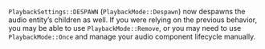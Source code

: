 `PlaybackSettings::DESPAWN` (`PlaybackMode::Despawn`) now despawns the audio entity’s children as well. If you were relying on the previous behavior, you may be able to use `PlaybackMode::Remove`, or you may need to use `PlaybackMode::Once` and manage your audio component lifecycle manually.
